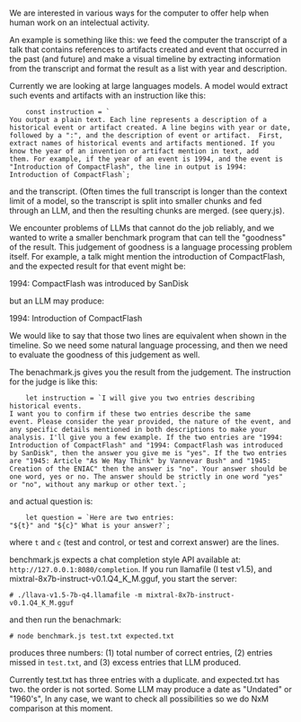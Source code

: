 We are interested in various ways for the computer to offer help when human work on an intelectual activity.

An example is something like this: we feed the computer the transcript of a talk that contains references to artifacts created and event that occurred in the past (and future) and make a visual timeline by extracting information from the transcript and format the result as a list with year and description.

Currently we are looking at large languages models. A model would extract such events and artifacts with an instruction like this:

```
    const instruction = `
You output a plain text. Each line represents a description of a
historical event or artifact created. A line begins with year or date,
followed by a ":", and the description of event or artifact.  First,
extract names of historical events and artifacts mentioned. If you
know the year of an invention or artifact mention in text, add
them. For example, if the year of an event is 1994, and the event is
"Introduction of CompactFlash", the line in output is 1994:
Introduction of CompactFlash`;

```

and the transcript. (Often times the full transcript is longer than the context limit of a model, so the transcript is split into smaller chunks and fed through an LLM, and then the resulting chunks are merged. (see query.js).

We encounter problems of LLMs that cannot do the job reliably, and we wanted to write a smaller benchmark program that can tell the "goodness" of the result. This judgement of goodness is a language processing problem itself. For example, a talk might mention the introduction of CompactFlash, and the expected result for that event might be:

  1994: CompactFlash was introduced by SanDisk

but an LLM may produce:

  1994: Introduction of CompactFlash

We would like to say that those two lines are equivalent when shown in the timeline. So we need some natural language processing, and then we need to evaluate the goodness of this judgement as well.

The benachmark.js gives you the result from the judgement. The instruction for the judge is like this:

```
    let instruction = `I will give you two entries describing historical events.
I want you to confirm if these two entries describe the same
event. Please consider the year provided, the nature of the event, and
any specific details mentioned in both descriptions to make your
analysis. I'll give you a few example. If the two entries are "1994:
Introduction of CompactFlash" and "1994: CompactFlash was introduced
by SanDisk", then the answer you give me is "yes". If the two entries
are "1945: Article "As We May Think" by Vannevar Bush" and "1945:
Creation of the ENIAC" then the answer is "no". Your answer should be
one word, yes or no. The answer should be strictly in one word "yes"
or "no", without any markup or other text.`;
```

and actual question is:

```
    let question = `Here are two entries:
"${t}" and "${c}" What is your answer?`;
```

where `t` and `c` (test and control, or test and corrext answer) are the lines.

benchmark.js expects a chat completion style API available at: `http://127.0.0.1:8080/completion`. If you run llamafile (I test v1.5), and mixtral-8x7b-instruct-v0.1.Q4_K_M.gguf, you start the server:

    # ./llava-v1.5-7b-q4.llamafile -m mixtral-8x7b-instruct-v0.1.Q4_K_M.gguf

and then run the benachmark:

    # node benchmark.js test.txt expected.txt

produces three numbers: (1) total number of correct entries, (2) entries missed in `test.txt`, and (3) excess entries that LLM produced.

Currently test.txt has three entries with a duplicate. and expected.txt has two. the order is not sorted. Some LLM may produce a date as "Undated" or "1960's", In any case, we want to check all possibilities so we do NxM comparison at this moment.
